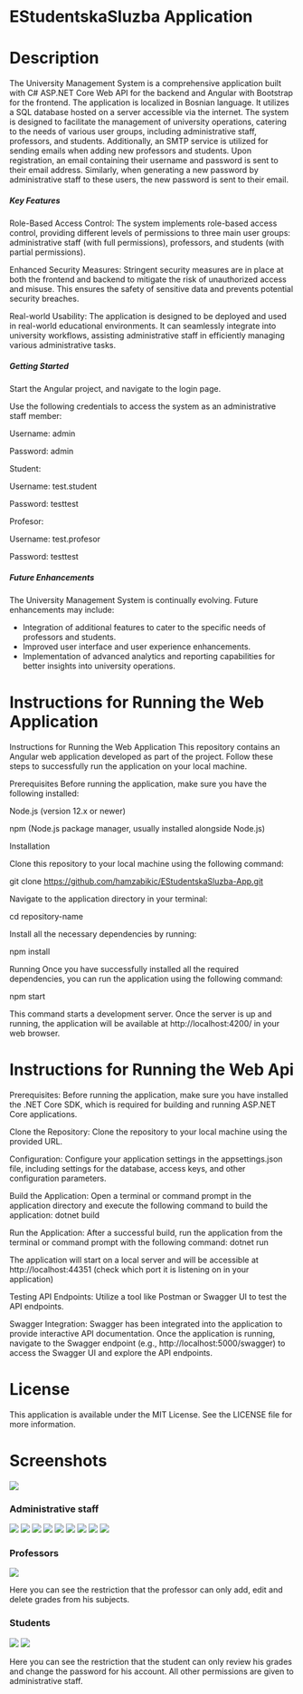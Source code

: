 # EStudentskaSluzba Application

# Description 

The University Management System is a comprehensive application built with C# ASP.NET Core Web API for the backend and Angular with Bootstrap for the frontend. The application is localized in Bosnian language. It utilizes a SQL database hosted on a server accessible via the internet. The system is designed to facilitate the management of university operations, catering to the needs of various user groups, including administrative staff, professors, and students. Additionally, an SMTP service is utilized for sending emails when adding new professors and students. Upon registration, an email containing their username and password is sent to their email address. Similarly, when generating a new password by administrative staff to these users, the new password is sent to their email.

<h5>Key Features</h5>

Role-Based Access Control: The system implements role-based access control, providing different levels of permissions to three main user groups: administrative staff (with full permissions), professors, and students (with partial permissions).

Enhanced Security Measures: Stringent security measures are in place at both the frontend and backend to mitigate the risk of unauthorized access and misuse. This ensures the safety of sensitive data and prevents potential security breaches.

Real-world Usability: The application is designed to be deployed and used in real-world educational environments. It can seamlessly integrate into university workflows, assisting administrative staff in efficiently managing various administrative tasks.

<h5>Getting Started</h5>

Start the Angular project, and navigate to the login page.

Use the following credentials to access the system as an administrative staff member:

Username: admin

Password: admin

Student:

Username: test.student

Password: testtest

Profesor:

Username: test.profesor

Password: testtest

<h5>Future Enhancements</h5>
The University Management System is continually evolving. Future enhancements may include:

- Integration of additional features to cater to the specific needs of professors and students.
- Improved user interface and user experience enhancements.
- Implementation of advanced analytics and reporting capabilities for better insights into university operations.


# Instructions for Running the Web Application
Instructions for Running the Web Application
This repository contains an Angular web application developed as part of the project. Follow these steps to successfully run the application on your local machine.

Prerequisites Before running the application, make sure you have the following installed:

Node.js (version 12.x or newer)

npm (Node.js package manager, usually installed alongside Node.js)

Installation

Clone this repository to your local machine using the following command:

git clone https://github.com/hamzabikic/EStudentskaSluzba-App.git

Navigate to the application directory in your terminal:

cd repository-name

Install all the necessary dependencies by running:

npm install

Running Once you have successfully installed all the required dependencies, you can run the application using the following command:

npm start

This command starts a development server. Once the server is up and running, the application will be available at http://localhost:4200/ in your web browser.

# Instructions for Running the Web Api

Prerequisites: Before running the application, make sure you have installed the .NET Core SDK, which is required for building and running ASP.NET Core applications.

Clone the Repository: Clone the repository to your local machine using the provided URL.

Configuration: Configure your application settings in the appsettings.json file, including settings for the database, access keys, and other configuration parameters.

Build the Application: Open a terminal or command prompt in the application directory and execute the following command to build the application:
dotnet build

Run the Application: After a successful build, run the application from the terminal or command prompt with the following command:
dotnet run

The application will start on a local server and will be accessible at http://localhost:44351 (check which port it is listening on in your application)

Testing API Endpoints: Utilize a tool like Postman or Swagger UI to test the API endpoints.

Swagger Integration: Swagger has been integrated into the application to provide interactive API documentation. Once the application is running, navigate to the Swagger endpoint (e.g., http://localhost:5000/swagger) to access the Swagger UI and explore the API endpoints.

# License
This application is available under the MIT License. See the LICENSE file for more information.

# Screenshots

<img src="/Screenshots/login.JPG">

<h3>Administrative staff </h3>

<img src="/Screenshots/studenti.JPG">
<img src="/Screenshots/dodavanje-studenta.JPG">
<img src="/Screenshots/opstine.JPG">
<img src="/Screenshots/editovanje-studenta-by-referent.JPG">
<img src="/Screenshots/profesori.JPG">
<img src="/Screenshots/upisi.JPG">
<img src="/Screenshots/rate.JPG">
<img src="/Screenshots/ocjene.JPG">
<img src="/Screenshots/uredjivanje-profila.JPG">

<h3>Professors</h3>

<img src="/Screenshots/profesor-ocjene.JPG">
<p>Here you can see the restriction that the professor can only add, edit and delete grades from his subjects.</p>

<h3>Students</h3>

<img src="/Screenshots/student-edit-profila.JPG">
<img src="/Screenshots/student-ocjene.JPG">
<p>Here you can see the restriction that the student can only review his grades and change the password for his account. All other permissions are given to administrative staff.</p>





